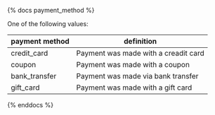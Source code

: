 {% docs payment_method %}
	
One of the following values: 

| payment method | definition                                       |
|----------------|--------------------------------------------------|
| credit_card    | Payment was made with a creadit card             |
| coupon         | Payment was made with a coupon                   |
| bank_transfer  | Payment was made via bank transfer               |
| gift_card      | Payment was made with a gift card                |

{% enddocs %}